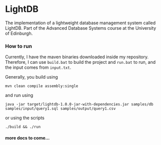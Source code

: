 # LightDB

The implementation of a lightweight database management system called LightDB. Part of the Advanced Database Systems course at the University of Edinburgh.

### How to run
Currently, I have the maven binaries downloaded inside my repository. Therefore, I can use `build.bat` to build the project and `run.bat` to run, and the input comes from `input.txt`.

Generally, you build using
```
mvn clean compile assembly:single
```
and run using
```
java -jar target/lightdb-1.0.0-jar-with-dependencies.jar samples/db samples/input/query1.sql samples/output/query1.csv
```
or using the scripts
```
./build && ./run
```

#### more docs to come...